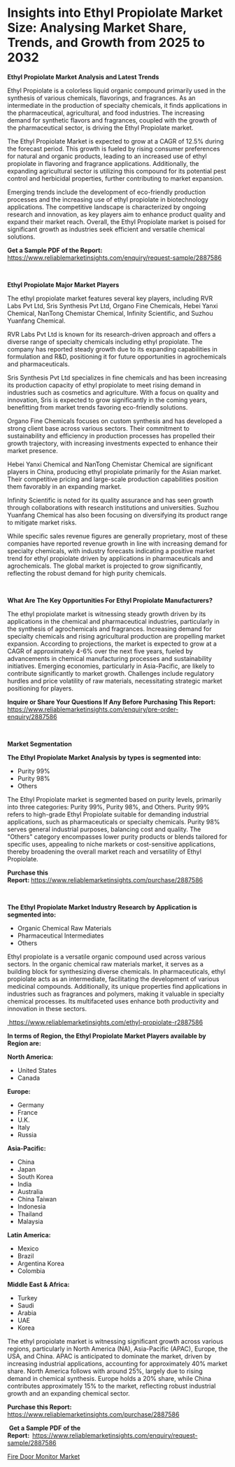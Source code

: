 <p><h1>Insights into Ethyl Propiolate Market Size: Analysing Market Share, Trends, and Growth from 2025 to 2032</h1></p><p><strong>Ethyl Propiolate Market Analysis and Latest Trends</strong></p>
<p><p>Ethyl Propiolate is a colorless liquid organic compound primarily used in the synthesis of various chemicals, flavorings, and fragrances. As an intermediate in the production of specialty chemicals, it finds applications in the pharmaceutical, agricultural, and food industries. The increasing demand for synthetic flavors and fragrances, coupled with the growth of the pharmaceutical sector, is driving the Ethyl Propiolate market.</p><p>The Ethyl Propiolate Market is expected to grow at a CAGR of 12.5% during the forecast period. This growth is fueled by rising consumer preferences for natural and organic products, leading to an increased use of ethyl propiolate in flavoring and fragrance applications. Additionally, the expanding agricultural sector is utilizing this compound for its potential pest control and herbicidal properties, further contributing to market expansion. </p><p>Emerging trends include the development of eco-friendly production processes and the increasing use of ethyl propiolate in biotechnology applications. The competitive landscape is characterized by ongoing research and innovation, as key players aim to enhance product quality and expand their market reach. Overall, the Ethyl Propiolate market is poised for significant growth as industries seek efficient and versatile chemical solutions.</p></p>
<p><strong>Get a Sample PDF of the Report:&nbsp;</strong> <a href="https://www.reliablemarketinsights.com/enquiry/request-sample/2887586?utm_campaign=2993&utm_medium=2&utm_source=Github&utm_content=ia&utm_term=14032025&utm_id=ethyl-propiolate">https://www.reliablemarketinsights.com/enquiry/request-sample/2887586</a></p>
<p>&nbsp;</p>
<p><strong>Ethyl Propiolate Major Market Players</strong></p>
<p><p>The ethyl propiolate market features several key players, including RVR Labs Pvt Ltd, Sris Synthesis Pvt Ltd, Organo Fine Chemicals, Hebei Yanxi Chemical, NanTong Chemistar Chemical, Infinity Scientific, and Suzhou Yuanfang Chemical. </p><p>RVR Labs Pvt Ltd is known for its research-driven approach and offers a diverse range of specialty chemicals including ethyl propiolate. The company has reported steady growth due to its expanding capabilities in formulation and R&D, positioning it for future opportunities in agrochemicals and pharmaceuticals.</p><p>Sris Synthesis Pvt Ltd specializes in fine chemicals and has been increasing its production capacity of ethyl propiolate to meet rising demand in industries such as cosmetics and agriculture. With a focus on quality and innovation, Sris is expected to grow significantly in the coming years, benefitting from market trends favoring eco-friendly solutions.</p><p>Organo Fine Chemicals focuses on custom synthesis and has developed a strong client base across various sectors. Their commitment to sustainability and efficiency in production processes has propelled their growth trajectory, with increasing investments expected to enhance their market presence.</p><p>Hebei Yanxi Chemical and NanTong Chemistar Chemical are significant players in China, producing ethyl propiolate primarily for the Asian market. Their competitive pricing and large-scale production capabilities position them favorably in an expanding market.</p><p>Infinity Scientific is noted for its quality assurance and has seen growth through collaborations with research institutions and universities. Suzhou Yuanfang Chemical has also been focusing on diversifying its product range to mitigate market risks.</p><p>While specific sales revenue figures are generally proprietary, most of these companies have reported revenue growth in line with increasing demand for specialty chemicals, with industry forecasts indicating a positive market trend for ethyl propiolate driven by applications in pharmaceuticals and agrochemicals. The global market is projected to grow significantly, reflecting the robust demand for high purity chemicals.</p></p>
<p>&nbsp;</p>
<p><strong>What Are The Key Opportunities For Ethyl Propiolate Manufacturers?</strong></p>
<p><p>The ethyl propiolate market is witnessing steady growth driven by its applications in the chemical and pharmaceutical industries, particularly in the synthesis of agrochemicals and fragrances. Increasing demand for specialty chemicals and rising agricultural production are propelling market expansion. According to projections, the market is expected to grow at a CAGR of approximately 4-6% over the next five years, fueled by advancements in chemical manufacturing processes and sustainability initiatives. Emerging economies, particularly in Asia-Pacific, are likely to contribute significantly to market growth. Challenges include regulatory hurdles and price volatility of raw materials, necessitating strategic market positioning for players.</p></p>
<p><strong>Inquire or Share Your Questions If Any Before Purchasing This Report:</strong> <a href="https://www.reliablemarketinsights.com/enquiry/pre-order-enquiry/2887586?utm_campaign=2993&utm_medium=2&utm_source=Github&utm_content=ia&utm_term=14032025&utm_id=ethyl-propiolate">https://www.reliablemarketinsights.com/enquiry/pre-order-enquiry/2887586</a></p>
<p>&nbsp;</p>
<p><strong>Market Segmentation</strong></p>
<p><strong>The Ethyl Propiolate Market Analysis by types is segmented into:</strong></p>
<p><ul><li>Purity 99%</li><li>Purity 98%</li><li>Others</li></ul></p>
<p><p>The Ethyl Propiolate market is segmented based on purity levels, primarily into three categories: Purity 99%, Purity 98%, and Others. Purity 99% refers to high-grade Ethyl Propiolate suitable for demanding industrial applications, such as pharmaceuticals or specialty chemicals. Purity 98% serves general industrial purposes, balancing cost and quality. The "Others" category encompasses lower purity products or blends tailored for specific uses, appealing to niche markets or cost-sensitive applications, thereby broadening the overall market reach and versatility of Ethyl Propiolate.</p></p>
<p><strong>Purchase this Report:&nbsp;</strong><a href="https://www.reliablemarketinsights.com/purchase/2887586?utm_campaign=2993&utm_medium=2&utm_source=Github&utm_content=ia&utm_term=14032025&utm_id=ethyl-propiolate">https://www.reliablemarketinsights.com/purchase/2887586</a></p>
<p>&nbsp;</p>
<p><strong>The Ethyl Propiolate Market Industry Research by Application is segmented into:</strong></p>
<p><ul><li>Organic Chemical Raw Materials</li><li>Pharmaceutical Intermediates</li><li>Others</li></ul></p>
<p><p>Ethyl propiolate is a versatile organic compound used across various sectors. In the organic chemical raw materials market, it serves as a building block for synthesizing diverse chemicals. In pharmaceuticals, ethyl propiolate acts as an intermediate, facilitating the development of various medicinal compounds. Additionally, its unique properties find applications in industries such as fragrances and polymers, making it valuable in specialty chemical processes. Its multifaceted uses enhance both productivity and innovation in these sectors.</p></p>
<p><a href="https://www.reliablemarketinsights.com/ethyl-propiolate-r2887586?utm_campaign=2993&utm_medium=2&utm_source=Github&utm_content=ia&utm_term=14032025&utm_id=ethyl-propiolate">&nbsp;https://www.reliablemarketinsights.com/ethyl-propiolate-r2887586</a></p>
<p><strong>In terms of Region, the Ethyl Propiolate Market Players available by Region are:</strong></p>
<p>
    <p> <strong> North America: </strong>
        <ul>
            <li>United States</li>
            <li>Canada</li>
        </ul>
        </p> 
    <p> <strong> Europe: </strong>
        <ul>
            <li>Germany</li>
            <li>France</li>
            <li>U.K.</li>
            <li>Italy</li>
            <li>Russia</li>
        </ul>
        </p> 
    <p> <strong> Asia-Pacific: </strong>
        <ul>
            <li>China</li>
            <li>Japan</li>
            <li>South Korea</li>
            <li>India</li>
            <li>Australia</li>
            <li>China Taiwan</li>
            <li>Indonesia</li>
            <li>Thailand</li>
            <li>Malaysia</li>
        </ul>
        </p> 
    <p> <strong> Latin America: </strong>
        <ul>
            <li>Mexico</li>
            <li>Brazil</li>
            <li>Argentina Korea</li>
            <li>Colombia</li>
        </ul>
        </p> 
    <p> <strong> Middle East & Africa: </strong>
        <ul>
            <li>Turkey</li>
            <li>Saudi</li>
            <li>Arabia</li>
            <li>UAE</li>
            <li>Korea</li>
        </ul>
    </p>
    </p>
<p><p>The ethyl propiolate market is witnessing significant growth across various regions, particularly in North America (NA), Asia-Pacific (APAC), Europe, the USA, and China. APAC is anticipated to dominate the market, driven by increasing industrial applications, accounting for approximately 40% market share. North America follows with around 25%, largely due to rising demand in chemical synthesis. Europe holds a 20% share, while China contributes approximately 15% to the market, reflecting robust industrial growth and an expanding chemical sector.</p></p>
<p><strong>Purchase this Report: </strong><a href="https://www.reliablemarketinsights.com/purchase/2887586?utm_campaign=2993&utm_medium=2&utm_source=Github&utm_content=ia&utm_term=14032025&utm_id=ethyl-propiolate">https://www.reliablemarketinsights.com/purchase/2887586</a></p>
<p>&nbsp;<strong>Get a Sample PDF of the Report:&nbsp;&nbsp;</strong><a href="https://www.reliablemarketinsights.com/enquiry/request-sample/2887586?utm_campaign=2993&utm_medium=2&utm_source=Github&utm_content=ia&utm_term=14032025&utm_id=ethyl-propiolate">https://www.reliablemarketinsights.com/enquiry/request-sample/2887586</a></p>
<p><strong></strong></p>
<p><p><a href="https://github.com/xalatieusope/Market-Research-Report-List-1/blob/main/fire-door-monitor-market.md?utm_campaign=2993&utm_medium=2&utm_source=Github&utm_content=ia&utm_term=14032025&utm_id=ethyl-propiolate">Fire Door Monitor Market</a></p></p>